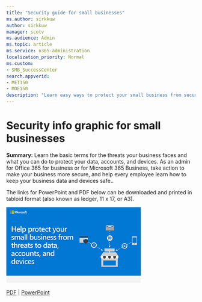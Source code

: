 ```yaml
---
title: "Security guide for small businesses"
ms.author: sirkkuw
author: sirkkuw
manager: scotv
ms.audience: Admin
ms.topic: article
ms.service: o365-administration
localization_priority: Normal
ms.custom:
- SMB_SuccessCenter
search.appverid:
- MET150
- MOE150
description: "Learn easy ways to protect your small business from security threats."
---
```


# Security info graphic for small businesses

**Summary:** Learn the basic terms for the threats your business faces and what you can do to protect your data, accounts, and devices. As an admin for Office 365 for business or for Microsoft 365 Business, take action to make your business more secure, and help every employee learn how to keep your business data and devices safe..

The links for PowerPoint and PDF below can be downloaded and printed in tabloid format (also known as ledger, 11 x 17, or A3).

![Image for secure your small business info graphic](../media/smbthreatprotectioninfographic-thumbnail.png)

[PDF](https://github.com/MicrosoftDocs/OfficeDocs-O365ITPro/raw/public/Office365-SmallBusiness/downloads/smbthreatprotection-infographic.pdf) | [PowerPoint](https://github.com/MicrosoftDocs/OfficeDocs-O365ITPro/raw/public/Office365-SmallBusiness/downloads/smbthreatprotection-infographic.pptx)
